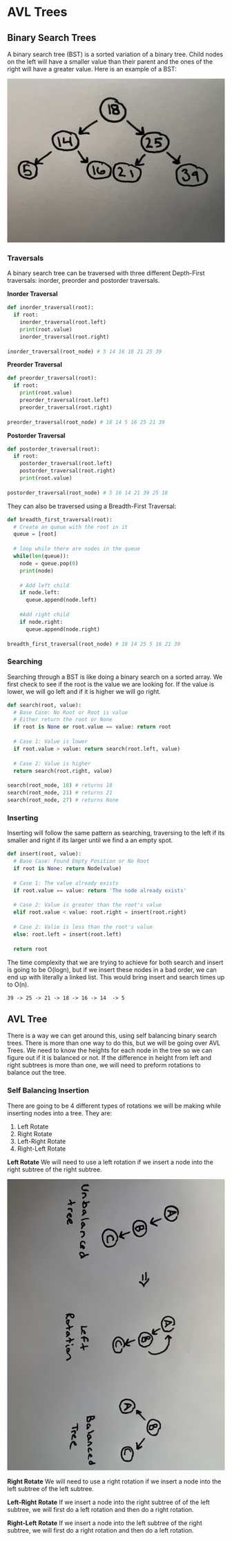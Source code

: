 # AVL Trees

## Binary Search Trees
A binary search tree (BST) is a sorted variation of a binary tree. Child nodes on the left will have a smaller value than their parent and the ones of the right will have a greater value. Here is an example of a BST:

![BST Image](./images/IMG_0211.jpg)

### Traversals
A binary search tree can be traversed with three different Depth-First traversals: inorder, preorder and postorder traversals. 


<b>Inorder Traversal</b>

```python
def inorder_traversal(root):
  if root:
    inorder_traversal(root.left)
    print(root.value)
    inorder_traversal(root.right)

inorder_traversal(root_node) # 5 14 16 18 21 25 39
```

<b>Preorder Traversal</b>

```python
def preorder_traversal(root):
  if root:
    print(root.value)
    preorder_traversal(root.left)
    preorder_traversal(root.right)

preorder_traversal(root_node) # 18 14 5 16 25 21 39
```

<b>Postorder Traversal</b>

```python
def postorder_traversal(root):
  if root:
    postorder_traversal(root.left)
    postorder_traversal(root.right)
    print(root.value)

postorder_traversal(root_node) # 5 16 14 21 39 25 18 
```

They can also be traversed using a Breadth-First Traversal:

```python
def breadth_first_traversal(root):
  # Create an queue with the root in it
  queue = [root]

  # loop while there are nodes in the queue
  while(len(queue)):
    node = queue.pop(0)
    print(node)

    # Add left child
    if node.left:
      queue.append(node.left)

    #Add right child
    if node.right:
      queue.append(node.right)

breadth_first_traversal(root_node) # 18 14 25 5 16 21 39
```


### Searching
Searching through a BST is like doing a binary search on a sorted array. We first check to see if the root is the value we are looking for. If the value is lower, we will go left and if it is higher we will go right.

```python
def search(root, value):
  # Base Case: No Root or Root is value
  # Either return the root or None
  if root is None or root.value == value: return root

  # Case 1: Value is lower
  if root.value > value: return search(root.left, value)

  # Case 2: Value is higher
  return search(root.right, value)

search(root_node, 18) # returns 18
search(root_node, 21) # returns 21
search(root_node, 27) # returns None
```

### Inserting
Inserting will follow the same pattern as searching, traversing to the left if its smaller and right if its larger until we find a an empty spot.

```python
def insert(root, value):
  # Base Case: Found Empty Position or No Root
  if root is None: return Node(value)

  # Case 1: The value already exists
  if root.value == value: return 'The node already exists'

  # Case 2: Value is greater than the root's value
  elif root.value < value: root.right = insert(root.right)

  # Case 2: Valie is less than the root's value
  else: root.left = insert(root.left)

  return root
```

The time complexity that we are trying to achieve for both search and insert is going to be O(logn), but if we insert these nodes in a bad order, we can end up with literally a linked list. This would bring insert and search times up to O(n). 

```
39 -> 25 -> 21 -> 18 -> 16 -> 14  -> 5
```

## AVL Tree
There is a way we can get around this, using self balancing binary search trees. There is more than one way to do this, but we will be going over AVL Trees. We need to know the heights for each node in the tree so we can figure out if it is balanced or not. If the difference in height from left and right subtrees is more than one, we will need to preform rotations to balance out the tree.

### Self Balancing Insertion
There are going to be 4 different types of rotations we will be making while inserting nodes into a tree. They are:
  1. Left Rotate
  2. Right Rotate
  3. Left-Right Rotate
  4. Right-Left Rotate

<b>Left Rotate</b>
We will need to use a left rotation if we insert a node into the right subtree of the right subtree.

![Left Rotate Image](./images/IMG_0212.JPG)

<b>Right Rotate</b>
We will need to use a right rotation if we insert a node into the left subtree of the left subtree.

<b>Left-Right Rotate</b>
If we insert a node into the right subtree of of the left subtree, we will first do a left rotation and then do a right rotation.

<b>Right-Left Rotate</b>
If we insert a node into the left subtree of the right subtree, we will first do a right rotation and then do a left rotation.